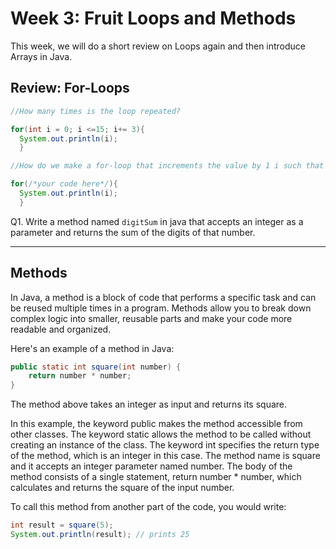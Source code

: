 # Week 3: Fruit Loops and Methods
This week, we will do a short review on Loops again and then introduce Arrays in Java.

## Review: For-Loops
```java
//How many times is the loop repeated?

for(int i = 0; i <=15; i+= 3){
  System.out.println(i);
  }

//How do we make a for-loop that increments the value by 1 i such that i = 10?

for(/*your code here*/){
  System.out.println(i);
  }
  ```
Q1. Write a method named `digitSum` in java that accepts an integer as a parameter and returns the sum of the digits of that number.

---

## Methods
In Java, a method is a block of code that performs a specific task and can be reused multiple times in a program. Methods allow you to break down complex logic into smaller, reusable parts and make your code more readable and organized.

Here's an example of a method in Java:
```java
public static int square(int number) {
    return number * number;
}
```
The method above takes an integer as input and returns its square.

In this example, the keyword public makes the method accessible from other classes. The keyword static allows the method to be called without creating an instance of the class. The keyword int specifies the return type of the method, which is an integer in this case. The method name is square and it accepts an integer parameter named number. The body of the method consists of a single statement, return number * number, which calculates and returns the square of the input number.

To call this method from another part of the code, you would write:
```java
int result = square(5);
System.out.println(result); // prints 25
```

